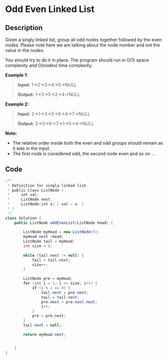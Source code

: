 # Odd Even Linked List

## Description

Given a singly linked list, group all odd nodes together followed by the even nodes. Please note here we are talking about the node number and not the value in the nodes.

You should try to do it in place. The program should run in O\(1\) space complexity and O\(nodes\) time complexity.

**Example 1:**

> **Input:** 1-&gt;2-&gt;3-&gt;4-&gt;5-&gt;NULL 
>
> **Output:** 1-&gt;3-&gt;5-&gt;2-&gt;4-&gt;NULL

**Example 2:**

> **Input:** 2-&gt;1-&gt;3-&gt;5-&gt;6-&gt;4-&gt;7-&gt;NULL 
>
> **Output:** 2-&gt;3-&gt;6-&gt;7-&gt;1-&gt;5-&gt;4-&gt;NULL

**Note:**

* The relative order inside both the even and odd groups should remain as it was in the input.
* The first node is considered odd, the second node even and so on ...

## **Code**

```java
/**
 * Definition for singly-linked list.
 * public class ListNode {
 *     int val;
 *     ListNode next;
 *     ListNode(int x) { val = x; }
 * }
 */
class Solution {
    public ListNode oddEvenList(ListNode head) {
        
        ListNode myHead = new ListNode(0);
        myHead.next =head;
        ListNode tail = myHead;
        int size = 0;
        
        while (tail.next != null) {
            tail = tail.next;
            size++;
        }
        
        ListNode pre = myHead;
        for (int i = 1; i <= size; i++) {
            if (i % 2 == 0) {
                tail.next = pre.next;
                tail = tail.next;
                pre.next = pre.next.next;
                i++;
            }
            pre = pre.next;
        }
        tail.next = null;
        
        return myHead.next;
        
        
    }
}
```

